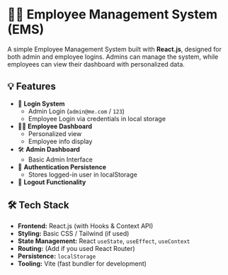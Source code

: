 # 🧑‍💼 Employee Management System (EMS)

A simple Employee Management System built with **React.js**, designed for both admin and employee logins. Admins can manage the system, while employees can view their dashboard with personalized data.

## 💡 Features

- 🔐 **Login System**
  - Admin Login (`admin@me.com` / `123`)
  - Employee Login via credentials in local storage
- 🧑‍💻 **Employee Dashboard**
  - Personalized view
  - Employee info display
- 🛠️ **Admin Dashboard**
  - Basic Admin Interface
- 🔐 **Authentication Persistence**
  - Stores logged-in user in localStorage
- 🔄 **Logout Functionality**

## 🛠️ Tech Stack

- **Frontend:** React.js (with Hooks & Context API)
- **Styling:** Basic CSS / Tailwind (if used)
- **State Management:** React `useState`, `useEffect`, `useContext`
- **Routing:** (Add if you used React Router)
- **Persistence:** `localStorage`
- **Tooling:** Vite (fast bundler for development)


